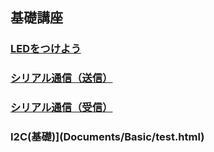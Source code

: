 
## 基礎講座

### [LEDをつけよう](Documents/Basic/01_LED.html)

### [シリアル通信（送信）](Documents/Basic/02_Serial.html)

### [シリアル通信（受信）](Documents/Basic/03_DMA.html)

### I2C(基礎)](Documents/Basic/test.html)

